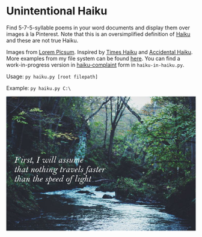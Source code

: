 # Unintentional Haiku

Find 5-7-5-syllable poems in your word documents and display them over images à la Pinterest. Note that this is an oversimplified definition of [Haiku](https://en.wikipedia.org/wiki/Haiku) and these are not true Haiku.

Images from [Lorem Picsum](https://picsum.photos/). Inspired by [Times Haiku](http://haiku.nytimes.com/) and [Accidental Haiku](https://twitter.com/accidental575). More examples from my file system can be found [here](https://www.flickr.com/gp/160109085@N08/qx711z). You can find a work-in-progress version in [haiku-complaint](https://xkcd.com/554/) form in `haiku-in-haiku.py`.

Usage: `py haiku.py [root filepath]`

Example: `py haiku.py C:\`

[![First, I will assume/that nothing travels faster/than the speed of light](https://github.com/EthanJHolland/UnintentionalHaiku/blob/master/example.png?raw=true "A haiku from my physics homework")](https://www.flickr.com/gp/160109085@N08/qx711z)
